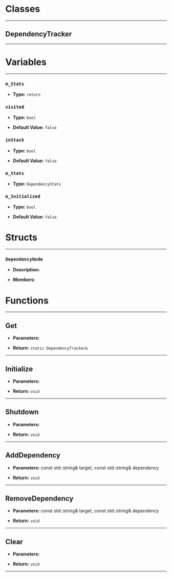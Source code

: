 # Classes
---

## DependencyTracker
---




# Variables
---

### `m_Stats`

- **Type:** `return`



### `visited`

- **Type:** `bool`

- **Default Value:** `false`



### `inStack`

- **Type:** `bool`

- **Default Value:** `false`



### `m_Stats`

- **Type:** `DependencyStats`



### `m_Initialized`

- **Type:** `bool`

- **Default Value:** `false`




# Structs
---

### `DependencyNode`

- **Description:** 

- **Members:**




# Functions
---

## Get



- **Parameters:** 

- **Return:** `static DependencyTracker&`

---

## Initialize



- **Parameters:** 

- **Return:** `void`

---

## Shutdown



- **Parameters:** 

- **Return:** `void`

---

## AddDependency



- **Parameters:** const std::string& target, const std::string& dependency

- **Return:** `void`

---

## RemoveDependency



- **Parameters:** const std::string& target, const std::string& dependency

- **Return:** `void`

---

## Clear



- **Parameters:** 

- **Return:** `void`

---
